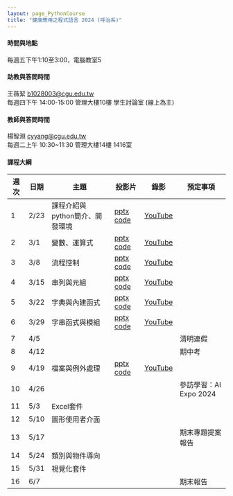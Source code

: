 ```yaml
---
layout: page_PythonCourse
title: "健康應用之程式語言 2024 (呼治系)"
---
```

<!---
課程代碼 GT0174
開課序號 61032
學生人數 29人
-->

#### 時間與地點
每週五下午1:10至3:00，電腦教室5<br/>

#### 助教與答問時間
王薇絜 b1028003@cgu.edu.tw<br/>
每週四下午 14:00-15:00 管理大樓10樓 學生討論室 (線上為主)<br/>

#### 教師與答問時間
楊智淵 cyyang@cgu.edu.tw <br/>
每週二上午 10:30~11:30 管理大樓14樓 1416室<br/>

#### 課程大綱

|週次|日期   |主題                       |投影片   |錄影 | 預定事項 |
|--- |---   |---                        |---|---|---|
|1   |2/23  | 課程介紹與python簡介、開發環境  | [pptx](https://changgunguniversity-my.sharepoint.com/:p:/g/personal/d000019097_cgu_edu_tw/Ec07vKRkQehBlGJUmsUUk5cBnk3LXOqIAev0pfnt89wx-w?e=LNpp8B) [code](https://changgunguniversity-my.sharepoint.com/:f:/g/personal/d000019097_cgu_edu_tw/EgTC2j0wDgNLn4HNjNtp0iMBrfHhnS90_YSWiKoJk7lYeQ?e=lQQcd1) | [YouTube](https://youtu.be/UItCRIwmPzg)        |                              |
|2   |3/1   | 變數、運算式              | [pptx](https://changgunguniversity-my.sharepoint.com/:p:/g/personal/d000019097_cgu_edu_tw/EUGqYI2jIA5EluD7t-5fYgYBZ_18nW_IWbzT8s8ncdxn6g?e=k2z9vZ)   [code](https://changgunguniversity-my.sharepoint.com/:f:/g/personal/d000019097_cgu_edu_tw/EnoxoOREvOJNrwGwixNMcrEBGf7jzcqb2-FQJIiDJbkE5w?e=HgKhjz)  | [YouTube](https://youtu.be/8NDaTvVsvjQ)        |                              |
|3   |3/8   | 流程控制                  | [pptx](https://changgunguniversity-my.sharepoint.com/:p:/g/personal/d000019097_cgu_edu_tw/EX4fK2YONaFGoPVCFYwrTjIBbEF8vaR1UUMw05gG0CAFMw?e=KT77Eh) [code](https://changgunguniversity-my.sharepoint.com/:f:/g/personal/d000019097_cgu_edu_tw/EkKP0IMIaeBAugDdzfcP-vkBsrVVsPgJAnZl_pp_p2ZGMg?e=EhGLeS)     | [YouTube](https://youtu.be/rcv6FgVvW3w)        |                              |
|4   |3/15  | 串列與元組                | [pptx](https://changgunguniversity-my.sharepoint.com/:p:/g/personal/d000019097_cgu_edu_tw/EbLvB9uHpGRCjwz_7fhqNPcBTGJXCJp5JqGKMHMaVdBbNQ?e=zIin3b) [code](https://changgunguniversity-my.sharepoint.com/:f:/g/personal/d000019097_cgu_edu_tw/EsCHuAhwxRRHh-sJBB9EW5IBNf9Z8JYTnPmjbe5XmeigzA?e=04H3di)     | [YouTube](https://youtu.be/6yiqRuR8JCg)        |                              |
|5   |3/22  | 字典與內建函式            | [pptx](https://changgunguniversity-my.sharepoint.com/:p:/g/personal/d000019097_cgu_edu_tw/Ebn9t-amiVFMiVtoOxQPHIABnEpPNa_aaY6f30duisiOkw?e=STgfJ7) [code](https://changgunguniversity-my.sharepoint.com/:f:/g/personal/d000019097_cgu_edu_tw/EtmuGX643CBLn3USBrfPN3UBp6UuzIx2GQPJmfmOUGC4pQ?e=wusdHr)     | [YouTube](https://youtu.be/O5bt77mb4So)        |                              |
|6   |3/29  | 字串函式與模組            | [pptx](https://changgunguniversity-my.sharepoint.com/:p:/g/personal/d000019097_cgu_edu_tw/EQqySTy9iABDtOrq7WdnpdABWWvKTZxwJ6zCwhJ9e2KBEg?e=ucze7O) [code](https://changgunguniversity-my.sharepoint.com/:f:/g/personal/d000019097_cgu_edu_tw/EkxhPemj-n5Klnun5d-1jPIBi3svaxpe4M0Elg2218C0gw?e=7hgQBV)   | [YouTube](https://youtu.be/Jf9p5rk7Hcg)        |                              |
|7   |4/5   |                           |      |         | 清明連假                         |
|8   |4/12  |                           |      |         | 期中考                          |
|9   |4/19  | 檔案與例外處理            | [pptx](https://changgunguniversity-my.sharepoint.com/:p:/g/personal/d000019097_cgu_edu_tw/ETcJr8uRI0JIsFPNfpjGw28B4JnpBLOHNeFkeUCBPbLXgw?e=AI0ptP) [code](https://changgunguniversity-my.sharepoint.com/:f:/g/personal/d000019097_cgu_edu_tw/Ety4j-b6eZtDuqw2zucANAUBbJyoLTqjiW9bqnuJVlXSzw?e=0reMJn)     | [YouTube](https://youtu.be/XSeRbQSIQSk)        |                                 |
|10  |4/26  |                           |      |         | 參訪學習：AI Expo 2024          |
|11  |5/3   | Excel套件                 |      |         |                                 |
|12  |5/10  | 圖形使用者介面            |      |         |                                 |
|13  |5/17  |                           |      |         | 期末專題提案報告                |
|14  |5/24  | 類別與物件導向            |      |         |                              |
|15  |5/31  | 視覺化套件                |      |         |                        |
|16  |6/7   |                          |      |         |  期末報告                      |

<br/>
